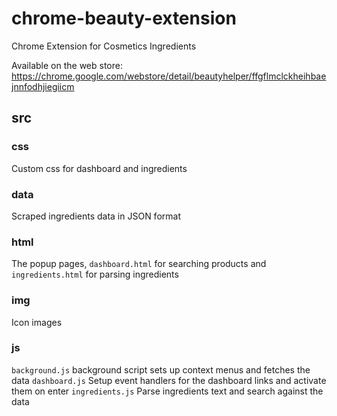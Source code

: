 # chrome-beauty-extension
Chrome Extension for Cosmetics Ingredients

Available on the web store:
https://chrome.google.com/webstore/detail/beautyhelper/ffgflmclckheihbaejnnfodhjiegiicm

## src

### css
Custom css for dashboard and ingredients

### data
Scraped ingredients data in JSON format

### html
The popup pages, `dashboard.html` for searching products and `ingredients.html` for parsing ingredients

### img
Icon images

### js
`background.js` background script sets up context menus and fetches the data 
`dashboard.js` Setup event handlers for the dashboard links and activate them on enter
`ingredients.js` Parse ingredients text and search against the data

